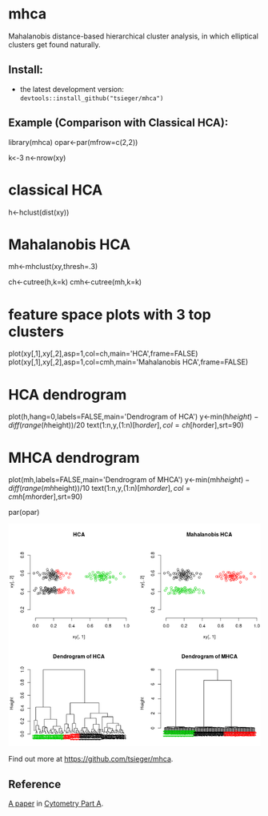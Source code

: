# mhca

Mahalanobis distance-based hierarchical cluster analysis, in which
elliptical clusters get found naturally. 

## Install:

* the latest development version:
  `devtools::install_github("tsieger/mhca")`

## Example (Comparison with Classical HCA):
  
  library(mhca)
  opar<-par(mfrow=c(2,2))
  
  k<-3
  n<-nrow(xy)

  # classical HCA
  h<-hclust(dist(xy))

  # Mahalanobis HCA
  mh<-mhclust(xy,thresh=.3)

  ch<-cutree(h,k=k)
  cmh<-cutree(mh,k=k)

  # feature space plots with 3 top clusters
  plot(xy[,1],xy[,2],asp=1,col=ch,main='HCA',frame=FALSE)
  plot(xy[,1],xy[,2],asp=1,col=cmh,main='Mahalanobis HCA',frame=FALSE)
  
  # HCA dendrogram
  plot(h,hang=0,labels=FALSE,main='Dendrogram of HCA')
  y<-min(h$height)-diff(range(h$height))/20
  text(1:n,y,(1:n)[h$order],col=ch[h$order],srt=90)
  
  # MHCA dendrogram
  plot(mh,labels=FALSE,main='Dendrogram of MHCA')
  y<-min(mh$height)-diff(range(mh$height))/10
  text(1:n,y,(1:n)[mh$order],col=cmh[mh$order],srt=90)

  par(opar)

![Example](/inst/mhca.png?raw=true "Comparison with classical HCA.")

Find out more at https://github.com/tsieger/mhca.

## Reference

[A paper](http://dx.doi.org/10.1002/cyto.a.21148) in 
[Cytometry Part A](https://onlinelibrary.wiley.com/journal/15524930).
